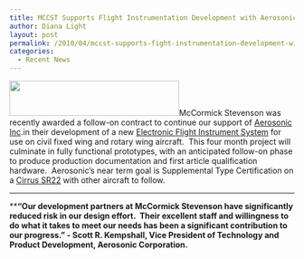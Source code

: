 ```yaml
---
title: MCCST Supports Flight Instrumentation Development with Aerosonic
author: Diana Light
layout: post
permalink: /2010/04/mccst-supports-fight-instrumentation-development-with-aerosonic/
categories:
  - Recent News
---
```

<img class="aligncenter size-medium wp-image-469" title="aerosonic" src="http://mccst.com/wp-content/uploads/2011/04/aerosonic1-300x62.jpg" alt="" width="300" height="62" />McCormick Stevenson was recently awarded a follow-on contract to continue our support of <a href="http://r20.rs6.net/tn.jsp?llr=y5ywn7cab&et=1103452012772&s=0&e=001nYSySWXA-AIDBTkem_oFOB29Vebm4cBLxcj9ffZSdtbrKB29O4T2YR-JXXiKdEU5-fYm18SRSd2WNSjBlFcNsmbltxKSsgTwUVPsdUBfT44r7PbDicyMqQ==" target="_blank">Aerosonic Inc</a>.in their development of a new <a href="http://r20.rs6.net/tn.jsp?llr=y5ywn7cab&et=1103452012772&s=0&e=001nYSySWXA-AIDBTkem_oFOB29Vebm4cBLxcj9ffZSdtbrKB29O4T2YR-JXXiKdEU5-fYm18SRSd0r_s3I4zA5W4f_vsTa0bkoowcUbnLCTONOS5r6bozFLojNksze3Mk5_jPuPdiWIoHDhCn7stIYP3cftCs3RsTDJCqZWfLdhLo=" target="_blank">Electronic Flight Instrument System</a> for use on civil fixed wing and rotary wing aircraft.  This four month project will culminate in fully functional prototypes, with an anticipated follow-on phase to produce production documentation and first article qualification hardware.  Aerosonic’s near term goal is Supplemental Type Certification on a <a href="http://r20.rs6.net/tn.jsp?llr=y5ywn7cab&et=1103452012772&s=0&e=001nYSySWXA-AIDBTkem_oFOB29Vebm4cBLxcj9ffZSdtbrKB29O4T2YR-JXXiKdEU5-fYm18SRSd0r_s3I4zA5W4f_vsTa0bkoowcUbnLCTONOS5r6bozFLmIr87I8_15NUD1NZJo33mE=" target="_blank">Cirrus SR22</a> with other aircraft to follow.  
** ****  
****“Our development partners at McCormick Stevenson have significantly reduced risk in our design effort.  Their excellent staff and willingness to do what it takes to meet our needs has been a significant contribution to our progress.” - Scott R. Kempshall, Vice President of Technology and Product Development, Aerosonic Corporation.**